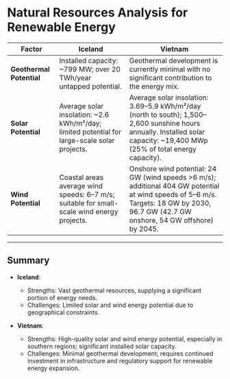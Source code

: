 
# Natural Resources Analysis for Renewable Energy

| **Factor**                  | **Iceland**                                                                                                                                                                  | **Vietnam**                                                                                                                                                                  |
|-----------------------------|-----------------------------------------------------------------------------------------------------------------------------------------------------------------------------|-----------------------------------------------------------------------------------------------------------------------------------------------------------------------------|
| **Geothermal Potential**    | Installed capacity: ~799 MW; over 20 TWh/year untapped potential.                                                                                                           | Geothermal development is currently minimal with no significant contribution to the energy mix.                                                                              |
| **Solar Potential**         | Average solar insolation: ~2.6 kWh/m²/day; limited potential for large-scale solar projects.                                                                                 | Average solar insolation: 3.69–5.9 kWh/m²/day (north to south); 1,500–2,600 sunshine hours annually. Installed solar capacity: ~19,400 MWp (25% of total energy capacity).  |
| **Wind Potential**          | Coastal areas average wind speeds: 6–7 m/s; suitable for small-scale wind energy projects.                                                                                  | Onshore wind potential: 24 GW (wind speeds >6 m/s); additional 404 GW potential at wind speeds of 5–6 m/s. Targets: 18 GW by 2030, 96.7 GW (42.7 GW onshore, 54 GW offshore) by 2045. |

---

## Summary

- **Iceland**:
  - Strengths: Vast geothermal resources, supplying a significant portion of energy needs.
  - Challenges: Limited solar and wind energy potential due to geographical constraints.

- **Vietnam**:
  - Strengths: High-quality solar and wind energy potential, especially in southern regions; significant installed solar capacity.
  - Challenges: Minimal geothermal development; requires continued investment in infrastructure and regulatory support for renewable energy expansion.
